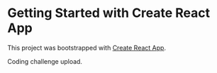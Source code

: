 # Getting Started with Create React App

This project was bootstrapped with [Create React App](https://github.com/facebook/create-react-app).

Coding challenge upload.


